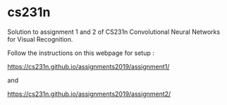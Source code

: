 # cs231n
Solution to assignment 1 and 2 of CS231n Convolutional Neural Networks for Visual Recognition.

Follow the instructions on this webpage for setup :

https://cs231n.github.io/assignments2019/assignment1/ 

and

https://cs231n.github.io/assignments2019/assignment2/
